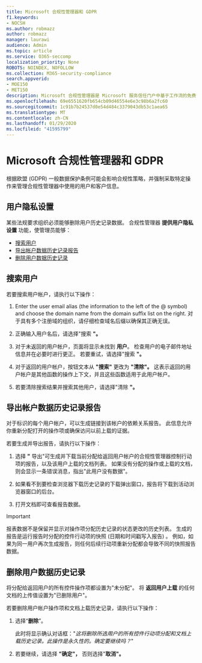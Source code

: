 ```yaml
---
title: Microsoft 合规性管理器和 GDPR
f1.keywords:
- NOCSH
ms.author: robmazz
author: robmazz
manager: laurawi
audience: Admin
ms.topic: article
ms.service: O365-seccomp
localization_priority: None
ROBOTS: NOINDEX, NOFOLLOW
ms.collection: M365-security-compliance
search.appverid:
- MOE150
- MET150
description: Microsoft 合规性管理器是 Microsoft 服务信任门户中基于工作流的免费风险评估工具。 合规性管理器使你能够跟踪、分配和验证与 Microsoft 云服务相关的法规合规性活动。
ms.openlocfilehash: 69e6551620fb654cb09d46554e6e3c98b6a2fc60
ms.sourcegitcommit: 1c91b7b24537d0e54d484c3379043db53c1aea65
ms.translationtype: MT
ms.contentlocale: zh-CN
ms.lasthandoff: 01/29/2020
ms.locfileid: "41595799"
---
```

# <a name="microsoft-compliance-manager-and-the-gdpr"></a>Microsoft 合规性管理器和 GDPR

根据欧盟 (GDPR) 一般数据保护条例可能会影响合规性策略，并强制采取特定操作来管理合规性管理器中使用的用户和客户信息。

## <a name="user-privacy-settings"></a>用户隐私设置

某些法规要求组织必须能够删除用户历史记录数据。 合规性管理器 **提供用户隐私设置** 功能，使管理员能够：
  
- [搜索用户](#search-for-a-user)
- [导出帐户数据历史记录报告](#export-a-report-of-account-data-history)
- [删除用户数据历史记录](#delete-user-data-history)
  
## <a name="search-for-a-user"></a>搜索用户

若要搜索用户帐户，请执行以下操作：
  
1. Enter the user email alias (the information to the left of the @ symbol) and choose the domain name from the domain suffix list on the right. 对于具有多个注册域的组织，请仔细检查域名后缀以确保其正确无误。

2. 正确输入用户名后，请选择"搜索 **"。**

3. 对于未返回的用户帐户，页面将显示未找到 **用户**。 检查用户的电子邮件地址信息并在必要时进行更正。 若要重试，请选择"搜索 **"。**

4. 对于返回的用户帐户，按钮文本从 **"搜索"** 更改为 **"清除"。** 这表示返回的用户帐户是其他函数的操作上下文，并且这些函数适用于此用户帐户。

5. 若要清除搜索结果并搜索其他用户，请选择"清除 **"。**

## <a name="export-a-report-of-account-data-history"></a>导出帐户数据历史记录报告

对于标识的每个用户帐户，可以生成链接到该帐户的依赖关系报告。 此信息允许你重新分配打开的操作项或确保访问以前上载的证据。
  
 若要生成并导出报告，请执行以下操作：
  
1. 选择 **"** 导出"可生成并下载当前分配给返回用户帐户的合规性管理器控制行动项的报告，以及该用户上载的文档列表。 如果没有分配的操作或上载的文档，则会显示一条错误消息，指出"此用户没有数据"。

2. 如果看不到要检查浏览器下载历史记录的下载弹出窗口，报告将下载到活动浏览器窗口的后台。

3. 打开文档即可查看报告数据。

> [!IMPORTANT]
> 报表数据不是保留并显示对操作项分配历史记录的状态更改的历史列表。 生成的报告是运行报告时分配的控件行动项的快照 (日期和时间戳写入报告) 。 例如，如果为同一用户再次生成报告，则任何后续行动项重新分配都会导致不同的快照报告数据。
  
## <a name="delete-user-data-history"></a>删除用户数据历史记录

将分配给返回用户的所有控件操作项都设置为"未分配"。 将 **返回用户上载** 的任何文档的上传值设置为"已删除用户"。
  
若要删除用户帐户操作项和文档上载历史记录，请执行以下操作：
  
1. 选择“**删除**”。

    此时将显示确认对话框："*这将删除所选用户的所有控件行动项分配和文档上载历史记录。此操作是永久性的。确定要继续吗？*"

2. 若要继续，请选择 **"确定"，** 否则选择"**取消"。**
